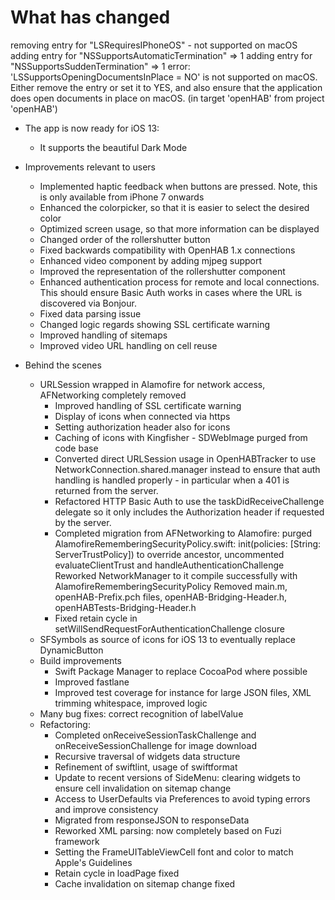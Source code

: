 # What has changed


removing entry for "LSRequiresIPhoneOS" - not supported on macOS
adding entry for "NSSupportsAutomaticTermination" => 1
adding entry for "NSSupportsSuddenTermination" => 1
error: 'LSSupportsOpeningDocumentsInPlace = NO' is not supported on macOS. Either remove the entry or set it to YES, and also ensure that the application does open documents in place on macOS. (in target 'openHAB' from project 'openHAB')

* The app is now ready for iOS 13:
    * It supports the beautiful Dark Mode
    
* Improvements relevant to users
    * Implemented haptic feedback when buttons are pressed. Note, this is only available from iPhone 7 onwards
    * Enhanced the colorpicker, so that it is easier to select the desired color
    * Optimized screen usage, so that more information can be displayed
    * Changed order of the rollershutter button
    * Fixed backwards compatibility with OpenHAB 1.x connections
    * Enhanced video component by adding mjpeg support
    * Improved the representation of the rollershutter component
    * Enhanced authentication process for remote and local connections. This should ensure Basic Auth works in cases where the URL is discovered via Bonjour.
    * Fixed data parsing issue
    * Changed logic regards showing SSL certificate warning
    * Improved handling of sitemaps
    * Improved video URL handling on cell reuse

* Behind the scenes
    * URLSession wrapped in Alamofire for network access, AFNetworking completely removed
       * Improved handling of SSL certificate warning
       * Display of icons when connected via https
       * Setting authorization header also for icons
       * Caching of icons with Kingfisher - SDWebImage purged from code base
       * Converted direct URLSession usage in OpenHABTracker to use NetworkConnection.shared.manager instead to ensure that auth handling is handled properly - in particular when a 401 is returned from the server. 
       *  Refactored HTTP Basic Auth to use the taskDidReceiveChallenge delegate so it only includes the Authorization header if requested by the server.
       * Completed migration from AFNetworking to Alamofire: purged AlamofireRememberingSecurityPolicy.swift: init(policies: [String: ServerTrustPolicy]) to override ancestor, uncommented evaluateClientTrust and handleAuthenticationChallenge Reworked NetworkManager to it compile successfully with AlamofireRememberingSecurityPolicy Removed main.m, openHAB-Prefix.pch files, openHAB-Bridging-Header.h, openHABTests-Bridging-Header.h
       * Fixed retain cycle in setWillSendRequestForAuthenticationChallenge closure
   * SFSymbols as source of icons for iOS 13 to eventually replace DynamicButton
   * Build improvements
       * Swift Package Manager to replace CocoaPod where possible
       * Improved fastlane
       * Improved test coverage for instance for large JSON files, XML trimming whitespace, improved logic
   * Many bug fixes: correct recognition of labelValue
   * Refactoring: 
       * Completed onReceiveSessionTaskChallenge and onReceiveSessionChallenge for image download
       * Recursive traversal of widgets data structure
       * Refinement of swiftlint, usage of swiftformat
       * Update to recent versions of SideMenu: clearing widgets to ensure cell invalidation on sitemap change
       * Access to UserDefaults via Preferences to avoid typing errors and improve consistency
       * Migrated from responseJSON to responseData
       * Reworked XML parsing: now completely based on Fuzi framework
       * Setting the FrameUITableViewCell font and color to match Apple's Guidelines
       * Retain cycle in loadPage fixed
       * Cache invalidation on sitemap change fixed
